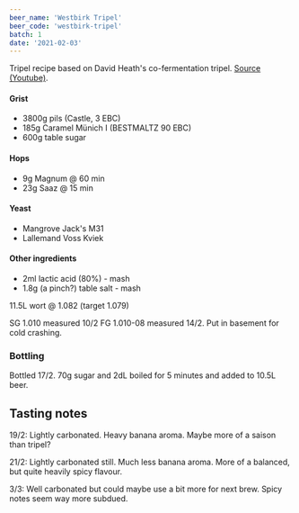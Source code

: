 ```yaml
---
beer_name: 'Westbirk Tripel'
beer_code: 'westbirk-tripel'
batch: 1
date: '2021-02-03'
---
```


Tripel recipe based on David Heath's co-fermentation tripel. [Source (Youtube)](https://www.youtube.com/watch?v=8LFIkTovJ5I).

#### Grist
- 3800g pils (Castle, 3 EBC)
- 185g Caramel Münich I (BESTMALTZ 90 EBC)
- 600g table sugar

#### Hops
- 9g Magnum @ 60 min
- 23g Saaz @ 15 min

#### Yeast
- Mangrove Jack's M31
- Lallemand Voss Kviek

#### Other ingredients
- 2ml lactic acid (80%) - mash
- 1.8g (a pinch?) table salt - mash

11.5L wort @ 1.082 (target 1.079)

SG 1.010 measured 10/2
FG 1.010-08 measured 14/2. Put in basement for cold crashing.

### Bottling
Bottled 17/2. 70g sugar and 2dL boiled for 5 minutes and added to 10.5L beer.

## Tasting notes
19/2: Lightly carbonated. Heavy banana aroma. Maybe more of a saison than tripel?

21/2: Lightly carbonated still. Much less banana aroma. More of a balanced, but quite heavily spicy flavour.

3/3: Well carbonated but could maybe use a bit more for next brew. Spicy notes seem way more subdued.
